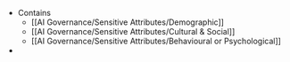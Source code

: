 - Contains
	- [[AI Governance/Sensitive Attributes/Demographic]]
	- [[AI Governance/Sensitive Attributes/Cultural & Social]]
	- [[AI Governance/Sensitive Attributes/Behavioural or Psychological]]
-